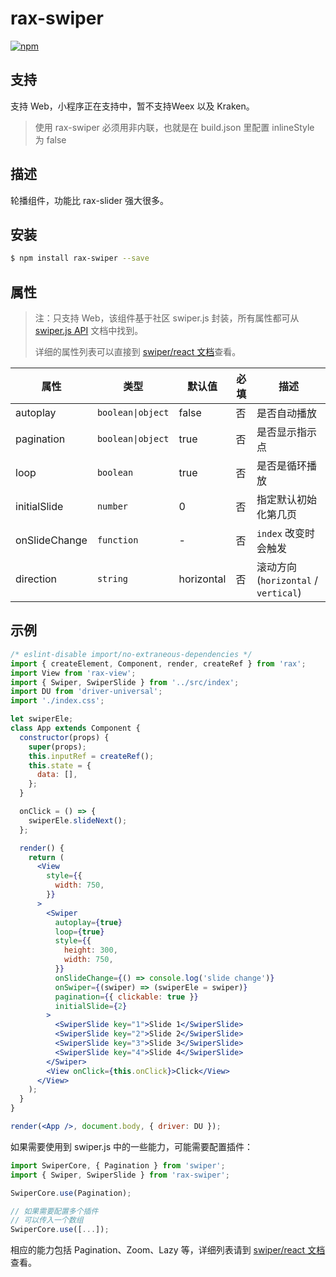 # rax-swiper

[![npm](https://img.shields.io/npm/v/rax-swiper.svg)](https://www.npmjs.com/package/rax-swiper)

## 支持

支持 Web，小程序正在支持中，暂不支持Weex 以及 Kraken。

> 使用 rax-swiper 必须用非内联，也就是在 build.json 里配置 inlineStyle 为 false

## 描述

轮播组件，功能比 rax-slider 强大很多。

## 安装

```bash
$ npm install rax-swiper --save
```

## 属性

> 注：只支持 Web，该组件基于社区 swiper.js 封装，所有属性都可从 [swiper.js API](https://swiperjs.com/api/) 文档中找到。
>
> 详细的属性列表可以直接到 [swiper/react 文档](https://swiperjs.com/react)查看。

| **属性**      | **类型**          | **默认值** | **必填** | **描述**                             |
| ------------- | ----------------- | ---------- | -------- | ------------------------------------ |
| autoplay      | `boolean\|object` | false      | 否       | 是否自动播放                         |
| pagination    | `boolean\|object` | true       | 否       | 是否显示指示点                       |
| loop          | `boolean`         | true       | 否       | 是否是循环播放                       |
| initialSlide  | `number`          | 0          | 否       | 指定默认初始化第几页                 |
| onSlideChange | `function`        | -          | 否       | `index` 改变时会触发                 |
| direction     | `string`          | horizontal | 否       | 滚动方向 (`horizontal` / `vertical`) |

## 示例

```jsx
/* eslint-disable import/no-extraneous-dependencies */
import { createElement, Component, render, createRef } from 'rax';
import View from 'rax-view';
import { Swiper, SwiperSlide } from '../src/index';
import DU from 'driver-universal';
import './index.css';

let swiperEle;
class App extends Component {
  constructor(props) {
    super(props);
    this.inputRef = createRef();
    this.state = {
      data: [],
    };
  }

  onClick = () => {
    swiperEle.slideNext();
  };

  render() {
    return (
      <View
        style={{
          width: 750,
        }}
      >
        <Swiper
          autoplay={true}
          loop={true}
          style={{
            height: 300,
            width: 750,
          }}
          onSlideChange={() => console.log('slide change')}
          onSwiper={(swiper) => (swiperEle = swiper)}
          pagination={{ clickable: true }}
          initialSlide={2}
        >
          <SwiperSlide key="1">Slide 1</SwiperSlide>
          <SwiperSlide key="2">Slide 2</SwiperSlide>
          <SwiperSlide key="3">Slide 3</SwiperSlide>
          <SwiperSlide key="4">Slide 4</SwiperSlide>
        </Swiper>
        <View onClick={this.onClick}>Click</View>
      </View>
    );
  }
}

render(<App />, document.body, { driver: DU });
```

如果需要使用到 swiper.js 中的一些能力，可能需要配置插件：

```js
import SwiperCore, { Pagination } from 'swiper';
import { Swiper, SwiperSlide } from 'rax-swiper';

SwiperCore.use(Pagination);

// 如果需要配置多个插件
// 可以传入一个数组
SwiperCore.use([...]);
```

相应的能力包括 Pagination、Zoom、Lazy 等，详细列表请到 [swiper/react 文档](https://swiperjs.com/react#usage)查看。
